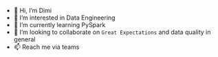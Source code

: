 - 👋 Hi, I’m Dimi
- 👀 I’m interested in Data Engineering
- 🌱 I’m currently learning PySpark
- 💞️ I’m looking to collaborate on `Great Expectations` and data quality in general
- 📫 Reach me via teams

<!---
GHIF0/GHIF0 is a ✨ special ✨ repository because its `README.md` (this file) appears on your GitHub profile.
You can click the Preview link to take a look at your changes.
--->
